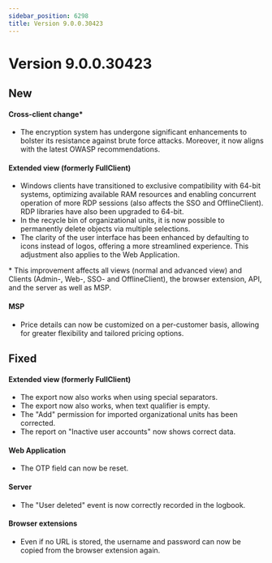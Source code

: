 ```yaml
---
sidebar_position: 6298
title: Version 9.0.0.30423
---
```


# Version 9.0.0.30423

## New

#### Cross-client change\*

* The encryption system has undergone significant enhancements to bolster its resistance against brute force attacks. Moreover, it now aligns with the latest OWASP recommendations.

#### Extended view (formerly FullClient)

* Windows clients have transitioned to exclusive compatibility with 64-bit systems, optimizing available RAM resources and enabling concurrent operation of more RDP sessions (also affects the SSO and OfflineClient). RDP libraries have also been upgraded to 64-bit.
* In the recycle bin of organizational units, it is now possible to permanently delete objects via multiple selections.
* The clarity of the user interface has been enhanced by defaulting to icons instead of logos, offering a more streamlined experience. This adjustment also applies to the Web Application.

\* This improvement affects all views (normal and advanced view) and Clients (Admin-, Web-, SSO- and OfflineClient), the browser extension, API, and the server as well as MSP.

#### MSP

* Price details can now be customized on a per-customer basis, allowing for greater flexibility and tailored pricing options.

## Fixed

#### Extended view (formerly FullClient)

* The export now also works when using special separators.
* The export now also works, when text qualifier is empty.
* The "Add" permission for imported organizational units has been corrected.
* The report on "Inactive user accounts" now shows correct data.

#### Web Application

* The OTP field can now be reset.

#### Server

* The "User deleted" event is now correctly recorded in the logbook.

#### Browser extensions

* Even if no URL is stored, the username and password can now be copied from the browser extension again.